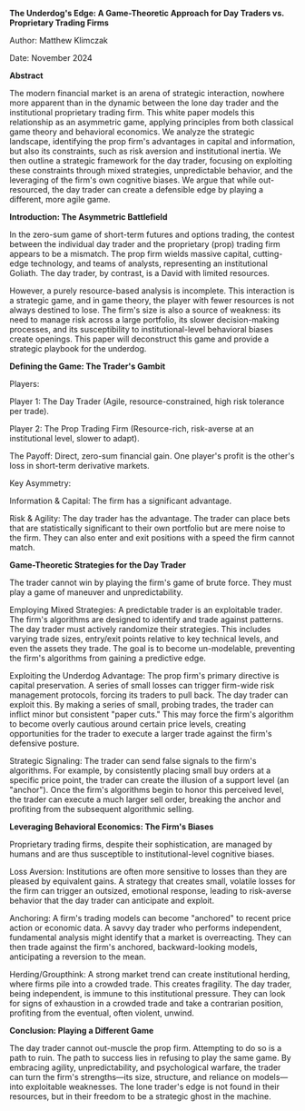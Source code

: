 **The Underdog's Edge: A Game-Theoretic Approach for Day Traders vs. Proprietary Trading Firms**

Author: Matthew Klimczak

Date: November 2024

**Abstract**

The modern financial market is an arena of strategic interaction, nowhere more apparent than in the dynamic between the lone day trader and the institutional proprietary trading firm. This white paper models this relationship as an asymmetric game, applying principles from both classical game theory and behavioral economics. We analyze the strategic landscape, identifying the prop firm's advantages in capital and information, but also its constraints, such as risk aversion and institutional inertia. We then outline a strategic framework for the day trader, focusing on exploiting these constraints through mixed strategies, unpredictable behavior, and the leveraging of the firm's own cognitive biases. We argue that while out-resourced, the day trader can create a defensible edge by playing a different, more agile game.

**Introduction: The Asymmetric Battlefield**

In the zero-sum game of short-term futures and options trading, the contest between the individual day trader and the proprietary (prop) trading firm appears to be a mismatch. The prop firm wields massive capital, cutting-edge technology, and teams of analysts, representing an institutional Goliath. The day trader, by contrast, is a David with limited resources.

However, a purely resource-based analysis is incomplete. This interaction is a strategic game, and in game theory, the player with fewer resources is not always destined to lose. The firm's size is also a source of weakness: its need to manage risk across a large portfolio, its slower decision-making processes, and its susceptibility to institutional-level behavioral biases create openings. This paper will deconstruct this game and provide a strategic playbook for the underdog.

**Defining the Game: The Trader's Gambit**

Players:

Player 1: The Day Trader (Agile, resource-constrained, high risk tolerance per trade).

Player 2: The Prop Trading Firm (Resource-rich, risk-averse at an institutional level, slower to adapt).

The Payoff: Direct, zero-sum financial gain. One player's profit is the other's loss in short-term derivative markets.

Key Asymmetry:

Information & Capital: The firm has a significant advantage.

Risk & Agility: The day trader has the advantage. The trader can place bets that are statistically significant to their own portfolio but are mere noise to the firm. They can also enter and exit positions with a speed the firm cannot match.

**Game-Theoretic Strategies for the Day Trader**

The trader cannot win by playing the firm's game of brute force. They must play a game of maneuver and unpredictability.

Employing Mixed Strategies: A predictable trader is an exploitable trader. The firm's algorithms are designed to identify and trade against patterns. The day trader must actively randomize their strategies. This includes varying trade sizes, entry/exit points relative to key technical levels, and even the assets they trade. The goal is to become un-modelable, preventing the firm's algorithms from gaining a predictive edge.

Exploiting the Underdog Advantage: The prop firm's primary directive is capital preservation. A series of small losses can trigger firm-wide risk management protocols, forcing its traders to pull back. The day trader can exploit this. By making a series of small, probing trades, the trader can inflict minor but consistent "paper cuts." This may force the firm's algorithm to become overly cautious around certain price levels, creating opportunities for the trader to execute a larger trade against the firm's defensive posture.

Strategic Signaling: The trader can send false signals to the firm's algorithms. For example, by consistently placing small buy orders at a specific price point, the trader can create the illusion of a support level (an "anchor"). Once the firm's algorithms begin to honor this perceived level, the trader can execute a much larger sell order, breaking the anchor and profiting from the subsequent algorithmic selling.

**Leveraging Behavioral Economics: The Firm's Biases**

Proprietary trading firms, despite their sophistication, are managed by humans and are thus susceptible to institutional-level cognitive biases.

Loss Aversion: Institutions are often more sensitive to losses than they are pleased by equivalent gains. A strategy that creates small, volatile losses for the firm can trigger an outsized, emotional response, leading to risk-averse behavior that the day trader can anticipate and exploit.

Anchoring: A firm's trading models can become "anchored" to recent price action or economic data. A savvy day trader who performs independent, fundamental analysis might identify that a market is overreacting. They can then trade against the firm's anchored, backward-looking models, anticipating a reversion to the mean.

Herding/Groupthink: A strong market trend can create institutional herding, where firms pile into a crowded trade. This creates fragility. The day trader, being independent, is immune to this institutional pressure. They can look for signs of exhaustion in a crowded trade and take a contrarian position, profiting from the eventual, often violent, unwind.

**Conclusion: Playing a Different Game**

The day trader cannot out-muscle the prop firm. Attempting to do so is a path to ruin. The path to success lies in refusing to play the same game. By embracing agility, unpredictability, and psychological warfare, the trader can turn the firm's strengths—its size, structure, and reliance on models—into exploitable weaknesses. The lone trader's edge is not found in their resources, but in their freedom to be a strategic ghost in the machine.
